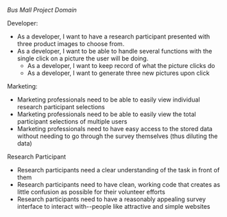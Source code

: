 *Bus Mall Project Domain*

Developer:
  - As a developer, I want to have a research participant presented with three product images to choose from.
  - As a developer, I want to be able to handle several functions with the single click on a picture the user will be doing.
    - As a developer, I want to keep record of what the picture clicks do
    - As a developer, I want to generate three new pictures upon click

Marketing:
  - Marketing professionals need to be able to easily view individual research participant selections
  - Marketing professionals need to be able to easily view the total participant selections of multiple users
  - Marketing professionals need to have easy access to the stored data without needing to go through the survey themselves (thus diluting the data)

Research Participant
  - Research participants need a clear understanding of the task in front of them
  - Research participants need to have clean, working code that creates as little confusion as possible for their volunteer efforts
  - Research participants need to have a reasonably appealing survey interface to interact with--people like attractive and simple websites
